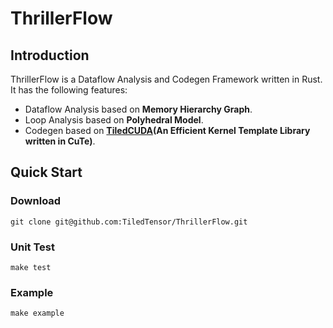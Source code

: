 # ThrillerFlow

## Introduction
ThrillerFlow is a Dataflow Analysis and Codegen Framework written in Rust. It has the following features:
- Dataflow Analysis based on **Memory Hierarchy Graph**.
- Loop Analysis based on **Polyhedral Model**.
- Codegen based on **[TiledCUDA](https://github.com/TiledTensor/TiledCUDA)(An Efficient Kernel Template Library written in CuTe)**.

## Quick Start

### Download
```
git clone git@github.com:TiledTensor/ThrillerFlow.git
```

### Unit Test
```
make test
```

### Example
```
make example
```
